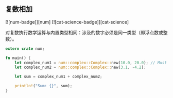 ## 复数相加

[![num-badge]][num] [![cat-science-badge]][cat-science]

对复数执行数学运算与内置类型相同：涉及的数字必须是同一类型（即浮点数或整数）。

```rust
extern crate num;

fn main() {
    let complex_num1 = num::complex::Complex::new(10.0, 20.0); // Must use floats
    let complex_num2 = num::complex::Complex::new(3.1, -4.2);

    let sum = complex_num1 + complex_num2;

    println!("Sum: {}", sum);
}
```
